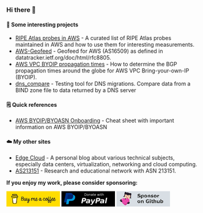 ### Hi there 👋

#### :telescope: Some interesting projects

* [RIPE Atlas probes in AWS](https://github.com/chriselsen/RIPE-Atlas-in-AWS) - A curated list of RIPE Atlas probes maintained in AWS and how to use them for interesting measurements.
* [AWS-Geofeed](https://github.com/chriselsen/AWS-Geofeed) - Geofeed for AWS (AS16509) as defined in datatracker.ietf.org/doc/html/rfc8805.
* [AWS VPC BYOIP propagation times](https://github.com/chriselsen/AWS-BYOIP-Propagation) - How to determine the BGP propagation times around the globe for AWS VPC Bring-your-own-IP (BYOIP).
* [dns_compare](https://github.com/chriselsen/dns_compare) - Testing tool for DNS migrations. Compare data from a BIND zone file to data returned by a DNS server

#### :spiral_notepad: Quick references

* [AWS BYOIP/BYOASN Onboarding](https://gist.github.com/chriselsen/df3a75bccfc305caeca01326df88db2f) - Cheat sheet with important information on AWS BYOIP/BYOASN

#### :cloud: My other sites

* [Edge Cloud](https://www.edge-cloud.net/) - A personal blog about various technical subjects, especially data centers, virtualization, networking and cloud computing.
* [AS213151](https://as213151.net/) - Research and educational network with ASN 213151.

**If you enjoy my work, please consider sponsoring:**

[![Buy Me A Coffee](https://raw.githubusercontent.com/chriselsen/chriselsen/main/buymeacoffee.png)](https://www.buymeacoffee.com/chriselsen)
[![Support via PayPal](https://raw.githubusercontent.com/chriselsen/chriselsen/main/paypal-donate.png)](https://www.paypal.me/christianelsen)
[![Sponsor on Github](https://raw.githubusercontent.com/chriselsen/chriselsen/main/github-sponsor.png)](https://github.com/sponsors/chriselsen)
